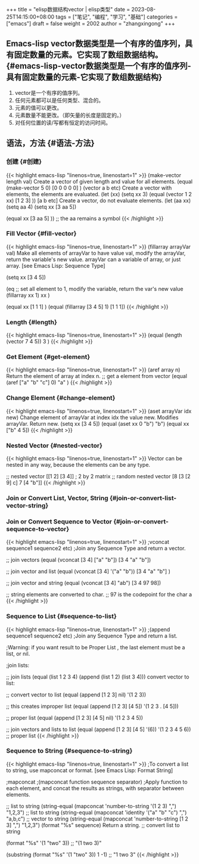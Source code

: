 +++
title = "elisp数据结构vector | elisp类型"
date = 2023-08-25T14:15:00+08:00
tags = ["笔记", "编程", "学习", "基础"]
categories = ["emacs"]
draft = false
weight = 2002
author = "zhangxingong"
+++

## Emacs-lisp vector数据类型是一个有序的值序列，具有固定数量的元素。它实现了数组数据结构。 {#emacs-lisp-vector数据类型是一个有序的值序列-具有固定数量的元素-它实现了数组数据结构}

1.  vector是一个有序的值序列。
2.  任何元素都可以是任何类型、混合的。
3.  元素的值可以更改。
4.  元素数量不能更改。（即矢量的长度是固定的。）
5.  对任何位置的读/写都有恒定的访问时间。


## 语法，方法 {#语法-方法}


### 创建 {#创建}

{{< highlight emacs-lisp "linenos=true, linenostart=1" >}}
(make-vector length val)
Create a vector of given length and value for all elements.
(equal
(make-vector 5 0)
[0 0 0 0 0]
)
(vector a b etc)
Create a vector with elements, the elements are evaluated.
(let (xx)
(setq xx 3)
(equal
(vector 1 2 xx)
[1 2 3]
))
[a b etc]
Create a vector, do not evaluate elements.
(let (aa xx)
(setq aa 4)
(setq xx [3 aa 5])

(equal
xx
[3 aa 5]
))
;; the aa remains a symbol
{{< /highlight >}}


### Fill Vector {#fill-vector}

{{< highlight emacs-lisp "linenos=true, linenostart=1" >}}
(fillarray arrayVar val)
Make all elements of arrayVar to have value val, modify the arrayVar, return the variable's new value.
arrayVar can a variable of array, or just array. [see Emacs Lisp: Sequence Type]

(setq xx [3 4 5])

(eq
;; set all element to 1, modify the variable, return the var's new value
(fillarray xx 1)
xx
)

(equal xx [1 1 1] )
(equal
(fillarray [3 4 5] 1)
[1 1 1])
{{< /highlight >}}


### Length {#length}

{{< highlight emacs-lisp "linenos=true, linenostart=1" >}}
(equal
(length (vector 7 4 5))
3
)
{{< /highlight >}}


### Get Element {#get-element}

{{< highlight emacs-lisp "linenos=true, linenostart=1" >}}
(aref array n)
Return the element of array at index n.
;; get a element from vector
(equal
(aref ["a" "b" "c"] 0)
"a"
)
{{< /highlight >}}


### Change Element {#change-element}

{{< highlight emacs-lisp "linenos=true, linenostart=1" >}}
(aset arrayVar idx new)
Change element of arrayVar at index idx the value new.
Modifies arrayVar.
Return new.
(setq xx [3 4 5])
(equal (aset xx 0 "b") "b")
(equal xx ["b" 4 5])
{{< /highlight >}}


### Nested Vector {#nested-vector}

{{< highlight emacs-lisp "linenos=true, linenostart=1" >}}
Vector can be nested in any way, because the elements can be any type.

;; nested vector
[[1 2] [3 4]] ; 2 by 2 matrix
;; random nested vector
[8 [3 [2 9] c] 7 [4 "b"]]
{{< /highlight >}}


### Join or Convert List, Vector, String {#join-or-convert-list-vector-string}


### Join or Convert Sequence to Vector {#join-or-convert-sequence-to-vector}

{{< highlight emacs-lisp "linenos=true, linenostart=1" >}}
;vconcat sequence1 sequence2 etc)
;Join any Sequence Type and return a vector.

;; join vectors
(equal
(vconcat [3 4] ["a" "b"])
[3 4 "a" "b"])

;; join vector and list
(equal
(vconcat [3 4] '("a" "b"))
[3 4 "a" "b"]
)

;; join vector and string
(equal
(vconcat [3 4] "ab")
[3 4 97 98])

;; string elements are converted to char.
;; 97 is the codepoint for the char a
{{< /highlight >}}


### Sequence to List {#sequence-to-list}

{{< highlight emacs-lisp "linenos=true, linenostart=1" >}}
;(append sequence1 sequence2 etc)
;Join any Sequence Type and return a list.

;Warning: if you want result to be Proper List , the last element must be a list, or nil.

;join lists:

;; join lists
(equal
(list 1 2 3 4)
(append (list 1 2) (list 3 4)))
convert vector to list:

;; convert vector to list
(equal
(append [1 2 3] nil)
'(1 2 3))

;; this creates improper list
(equal
(append [1 2 3] [4 5])
'(1 2 3 . [4 5]))

;; proper list
(equal
(append [1 2 3] [4 5] nil)
'(1 2 3 4 5))

;; join vectors and lists to list
(equal
(append [1 2 3] [4 5] '(6))
'(1 2 3 4 5 6))
;; proper list
{{< /highlight >}}


### Sequence to String {#sequence-to-string}

{{< highlight emacs-lisp "linenos=true, linenostart=1" >}}
;To convert a list to string, use mapconcat or format. [see Emacs Lisp: Format String]

;mapconcat
;(mapconcat function sequence separator)
;Apply function to each element, and concat the results as strings, with separator between elements.

;; list to string
(string-equal
(mapconcat 'number-to-string '(1 2 3) ",")
"1,2,3")
;; list to string
(string-equal
(mapconcat 'identity '("a" "b" "c") ",")
"a,b,c")
;; vector to string
(string-equal
(mapconcat 'number-to-string [1 2 3] ",")
"1,2,3")
(format "%s" sequence)
Return a string.
;; convert list to string

(format "%s" '(1 "two" 3))
;; "(1 two 3)"

(substring (format "%s" '(1 "two" 3)) 1 -1)
;; "1 two 3"
{{< /highlight >}}
